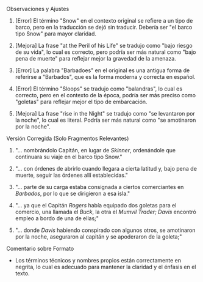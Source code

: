 Observaciones y Ajustes

1. [Error] El término "Snow" en el contexto original se refiere a un tipo de barco, pero en la traducción se dejó sin traducir. Debería ser "el barco tipo Snow" para mayor claridad.
   
2. [Mejora] La frase "at the Peril of his Life" se tradujo como "bajo riesgo de su vida", lo cual es correcto, pero podría ser más natural como "bajo pena de muerte" para reflejar mejor la gravedad de la amenaza.

3. [Error] La palabra "Barbadoes" en el original es una antigua forma de referirse a "Barbados", que es la forma moderna y correcta en español.

4. [Error] El término "Sloops" se tradujo como "balandras", lo cual es correcto, pero en el contexto de la época, podría ser más preciso como "goletas" para reflejar mejor el tipo de embarcación.

5. [Mejora] La frase "rise in the Night" se tradujo como "se levantaron por la noche", lo cual es literal. Podría ser más natural como "se amotinaron por la noche".

Versión Corregida (Solo Fragmentos Relevantes)

1. "... nombrándolo Capitán, en lugar de *Skinner*, ordenándole que continuara su viaje en el barco tipo Snow."

2. "... con órdenes de abrirlo cuando llegara a cierta latitud y, bajo pena de muerte, seguir las órdenes allí establecidas."

3. "... parte de su carga estaba consignada a ciertos comerciantes en *Barbados*, por lo que se dirigieron a esa isla."

4. "... ya que el Capitán *Rogers* había equipado dos goletas para el comercio, una llamada el *Buck*, la otra el *Mumvil Trader; Davis* encontró empleo a bordo de una de ellas;"

5. "... donde *Davis* habiendo conspirado con algunos otros, se amotinaron por la noche, aseguraron al capitán y se apoderaron de la goleta;"

Comentario sobre Formato

- Los términos técnicos y nombres propios están correctamente en negrita, lo cual es adecuado para mantener la claridad y el énfasis en el texto.